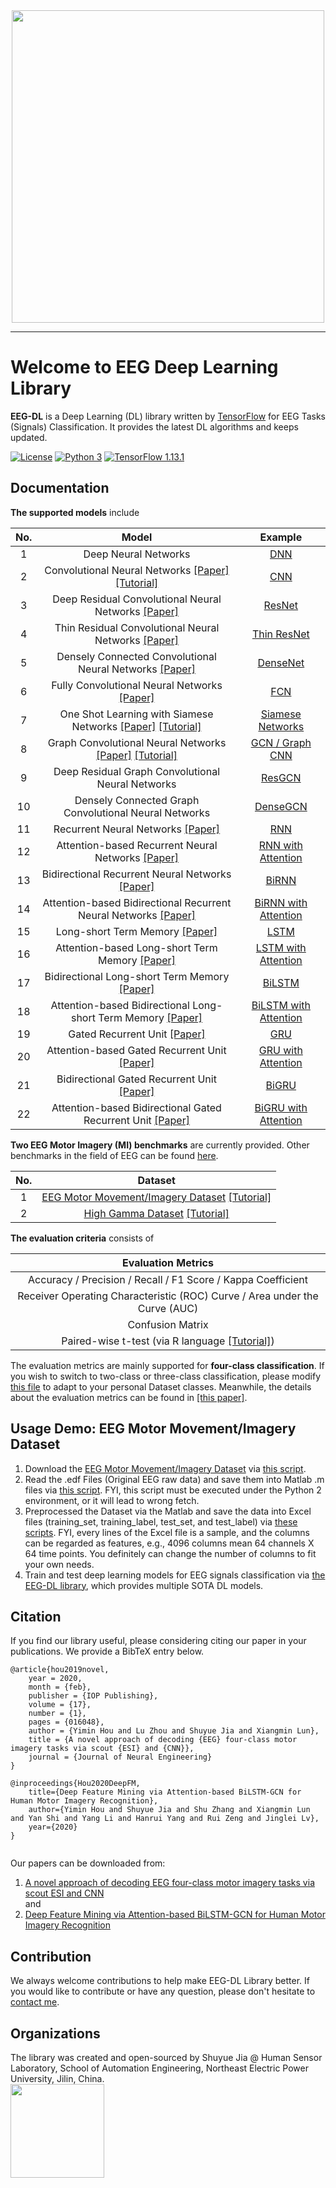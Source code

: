 <div align="center">
    <a href="https://github.com/SuperBruceJia/EEG-DL"> <img width="500px" src="https://github.com/SuperBruceJia/EEG-DL/raw/master/Logo.png"></a> 
</div>

---------

# Welcome to EEG Deep Learning Library
**EEG-DL** is a Deep Learning (DL) library written by [TensorFlow](https://www.tensorflow.org) 
for EEG Tasks (Signals) Classification. It provides the latest DL algorithms and keeps updated. 

[![License](https://img.shields.io/badge/license-MIT-blue.svg)](https://github.com/SuperBruceJia/EEG-DL/blob/master/LICENSE)
[![Python 3](https://img.shields.io/badge/Python-3.x-green.svg)](https://www.anaconda.com/)
[![TensorFlow 1.13.1](https://img.shields.io/badge/TensorFlow-1.13.1-red.svg)](https://www.tensorflow.org/install)

## Documentation
**The supported models** include<br>

| No.   | Model                                                  | Example         |
| :----:| :----:                                                 | :----:          |
| 1     | Deep Neural Networks                                   | [DNN](https://github.com/SuperBruceJia/EEG-DL/blob/master/DL_Models/main-DNN.py) |
| 2     | Convolutional Neural Networks [[Paper]](https://iopscience.iop.org/article/10.1088/1741-2552/ab4af6/meta) [[Tutorial]](https://github.com/SuperBruceJia/EEG-Motor-Imagery-Classification-CNNs-TensorFlow)| [CNN](https://github.com/SuperBruceJia/EEG-DL/blob/master/DL_Models/main-CNN.py) |
| 3     | Deep Residual Convolutional Neural Networks [[Paper]](https://arxiv.org/abs/1512.03385) | [ResNet](https://github.com/SuperBruceJia/EEG-DL/blob/master/DL_Models/main-ResCNN.py) |
| 4     | Thin Residual Convolutional Neural Networks [[Paper]](https://arxiv.org/abs/1902.10107) | [Thin ResNet](https://github.com/SuperBruceJia/EEG-DL/blob/master/DL_Models/main-Thin-ResNet.py) |
| 5     | Densely Connected Convolutional Neural Networks [[Paper]](https://arxiv.org/abs/1608.06993) | [DenseNet](https://github.com/SuperBruceJia/EEG-DL/blob/master/DL_Models/main-DenseCNN.py) |
| 6     | Fully Convolutional Neural Networks [[Paper]](https://www.cv-foundation.org/openaccess/content_cvpr_2015/papers/Long_Fully_Convolutional_Networks_2015_CVPR_paper.pdf) | [FCN](https://github.com/SuperBruceJia/EEG-DL/blob/master/DL_Models/main-FullyConvCNN.py) |
| 7     | One Shot Learning with Siamese Networks [[Paper]](https://www.cs.cmu.edu/~rsalakhu/papers/oneshot1.pdf) [[Tutorial]](https://towardsdatascience.com/one-shot-learning-with-siamese-networks-using-keras-17f34e75bb3d) | [Siamese Networks](https://github.com/SuperBruceJia/EEG-DL/blob/master/DL_Models/main-Siamese-Network.py) |
| 8     | Graph Convolutional Neural Networks [[Paper]](https://arxiv.org/abs/1606.09375) [[Tutorial]](https://github.com/SuperBruceJia/eeg-gcns-net) | [GCN / Graph CNN](https://github.com/SuperBruceJia/EEG-DL/blob/master/DL_Models/main-GCN.py) |
| 9     | Deep Residual Graph Convolutional Neural Networks      | [ResGCN](https://github.com/SuperBruceJia/EEG-DL/blob/master/DL_Models/main-ResGCN.py) |
| 10    | Densely Connected Graph Convolutional Neural Networks  | [DenseGCN](https://github.com/SuperBruceJia/EEG-DL/blob/master/DL_Models/main-DenseGCN.py) |
| 11    | Recurrent Neural Networks [[Paper]](https://arxiv.org/abs/2005.00777) | [RNN](https://github.com/SuperBruceJia/EEG-DL/blob/master/DL_Models/main-RNN.py) |
| 12    | Attention-based Recurrent Neural Networks [[Paper]](https://arxiv.org/abs/2005.00777) | [RNN with Attention](https://github.com/SuperBruceJia/EEG-DL/blob/master/DL_Models/main-RNN-with-Attention.py) |
| 13    | Bidirectional Recurrent Neural Networks [[Paper]](https://arxiv.org/abs/2005.00777) | [BiRNN](https://github.com/SuperBruceJia/EEG-DL/blob/master/DL_Models/main-BiRNN.py) |
| 14    | Attention-based Bidirectional Recurrent Neural Networks [[Paper]](https://arxiv.org/abs/2005.00777) | [BiRNN with Attention](https://github.com/SuperBruceJia/EEG-DL/blob/master/DL_Models/main-RNN-with-Attention.py) |
| 15    | Long-short Term Memory [[Paper]](https://arxiv.org/abs/2005.00777) | [LSTM](https://github.com/SuperBruceJia/EEG-DL/blob/master/DL_Models/main-LSTM.py) |
| 16    | Attention-based Long-short Term Memory [[Paper]](https://arxiv.org/abs/2005.00777) | [LSTM with Attention](https://github.com/SuperBruceJia/EEG-DL/blob/master/DL_Models/main-LSTM-with-Attention.py) |
| 17    | Bidirectional Long-short Term Memory [[Paper]](https://arxiv.org/abs/2005.00777) | [BiLSTM](https://github.com/SuperBruceJia/EEG-DL/blob/master/DL_Models/main-BiLSTM.py) |
| 18    | Attention-based Bidirectional Long-short Term Memory [[Paper]](https://arxiv.org/abs/2005.00777) | [BiLSTM with Attention](https://github.com/SuperBruceJia/EEG-DL/blob/master/DL_Models/main-BiLSTM-with-Attention.py) |
| 19    | Gated Recurrent Unit [[Paper]](https://arxiv.org/abs/2005.00777) | [GRU](https://github.com/SuperBruceJia/EEG-DL/blob/master/DL_Models/main-GRU.py) |
| 20    | Attention-based Gated Recurrent Unit [[Paper]](https://arxiv.org/abs/2005.00777) | [GRU with Attention](https://github.com/SuperBruceJia/EEG-DL/blob/master/DL_Models/main-GRU-with-Attention.py) |
| 21    | Bidirectional Gated Recurrent Unit [[Paper]](https://arxiv.org/abs/2005.00777) | [BiGRU](https://github.com/SuperBruceJia/EEG-DL/blob/master/DL_Models/main-BiGRU.py) |
| 22    | Attention-based Bidirectional Gated Recurrent Unit [[Paper]](https://arxiv.org/abs/2005.00777) | [BiGRU with Attention](https://github.com/SuperBruceJia/EEG-DL/blob/master/DL_Models/main-BiGRU-with-Attention.py) |

**Two EEG Motor Imagery (MI) benchmarks** are currently provided. Other benchmarks in the field of EEG can be found [here](https://github.com/meagmohit/EEG-Datasets).

| No.     | Dataset                                                                          | 
| :----:  | :----:                                                                           | 
| 1       | [EEG Motor Movement/Imagery Dataset](https://archive.physionet.org/pn4/eegmmidb/) [[Tutorial]](https://github.com/SuperBruceJia/EEG-Motor-Imagery-Classification-CNNs-TensorFlow)|
| 2       | [High Gamma Dataset](https://gin.g-node.org/robintibor/high-gamma-dataset) [[Tutorial]](https://github.com/SuperBruceJia/eeg-gcns-net)|

**The evaluation criteria** consists of

| Evaluation Metrics 					                                       |
| :----:                                                                    |
| Accuracy / Precision / Recall / F1 Score / Kappa Coefficient              |
| Receiver Operating Characteristic (ROC) Curve / Area under the Curve (AUC)|
| Confusion Matrix                                                          |
| Paired-wise t-test (via R language [[Tutorial]](https://www.analyticsvidhya.com/blog/2019/05/statistics-t-test-introduction-r-implementation/))                                                           |

The evaluation metrics are mainly supported for **four-class classification**. If you wish to switch to two-class or three-class classification, please modify [this file](https://github.com/SuperBruceJia/EEG-DL/blob/master/DL_Models/Evaluation_Metrics/Metrics.py) to adapt to your personal Dataset classes. Meanwhile, the details about the evaluation metrics can be found in [[this paper]](https://iopscience.iop.org/article/10.1088/1741-2552/ab4af6/meta).

## Usage Demo: EEG Motor Movement/Imagery Dataset

1. Download the [EEG Motor Movement/Imagery Dataset](https://archive.physionet.org/pn4/eegmmidb/) via [this script](https://github.com/SuperBruceJia/EEG-DL/blob/master/Download_Raw_EEG_Data/EEG_Motor_Movement_Imagery_Dataset/MIND_Get_EDF.py).<br> 
2. Read the .edf Files (Original EEG raw data) and save them into Matlab .m files via [this script](https://github.com/SuperBruceJia/EEG-DL/blob/master/Download_Raw_EEG_Data/EEG_Motor_Movement_Imagery_Dataset/Extract-Raw-Data-Into-Matlab-Files.py). FYI, this script must be executed under the Python 2 environment, or it will lead to wrong fetch.<br>
3. Preprocessed the Dataset via the Matlab and save the data into Excel files (training_set, training_label, test_set, and test_label) via [these scripts](https://github.com/SuperBruceJia/EEG-DL/tree/master/Preprocess_EEG_Data). FYI, every lines of the Excel file is a sample, and the columns can be regarded as features, e.g., 4096 columns mean 64 channels X 64 time points. You definitely can change the number of columns to fit your own needs.
4. Train and test deep learning models for EEG signals classification via [the EEG-DL library](https://github.com/SuperBruceJia/EEG-DL/tree/master/DL_Models), which provides multiple SOTA DL models.

## Citation

If you find our library useful, please considering citing our paper in your publications.
We provide a BibTeX entry below.

```
@article{hou2019novel,  
    year = 2020,  
    month = {feb},  
    publisher = {IOP Publishing},  
    volume = {17},  
    number = {1},  
    pages = {016048},  
    author = {Yimin Hou and Lu Zhou and Shuyue Jia and Xiangmin Lun},  
    title = {A novel approach of decoding {EEG} four-class motor imagery tasks via scout {ESI} and {CNN}},  
    journal = {Journal of Neural Engineering}  
}

@inproceedings{Hou2020DeepFM,
    title={Deep Feature Mining via Attention-based BiLSTM-GCN for Human Motor Imagery Recognition},
    author={Yimin Hou and Shuyue Jia and Shu Zhang and Xiangmin Lun and Yan Shi and Yang Li and Hanrui Yang and Rui Zeng and Jinglei Lv},
    year={2020}
}
  
```

Our papers can be downloaded from:<br>
1. [A novel approach of decoding EEG four-class motor imagery tasks via scout ESI and CNN](https://iopscience.iop.org/article/10.1088/1741-2552/ab4af6/meta)<br>
and<br>
2. [Deep Feature Mining via Attention-based BiLSTM-GCN for Human Motor Imagery Recognition](https://arxiv.org/abs/2005.00777)

## Contribution

We always welcome contributions to help make EEG-DL Library better. If you would like 
to contribute or have any question, please don't hesitate to <a href="https://superbrucejia.github.io/">contact me</a>.

## Organizations
The library was created and open-sourced by Shuyue Jia @ Human Sensor Laboratory, School of Automation Engineering, Northeast Electric Power University, Jilin, China.<br>
<a href="http://www.neepu.edu.cn/"> <img width="150" height="150" src="https://github.com/SuperBruceJia/EEG-DL/raw/master/NEEPU.png"></a>
